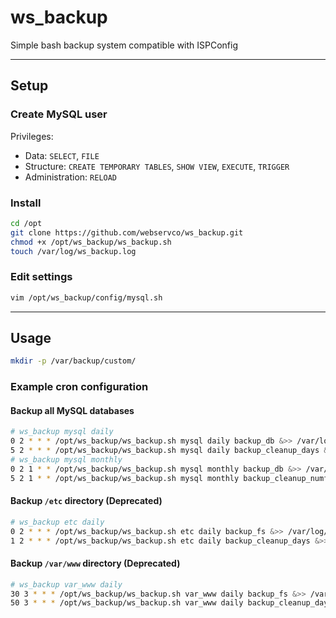 # ws_backup

Simple bash backup system compatible with ISPConfig

---

## Setup

### Create MySQL user

Privileges:
* Data: `SELECT`, `FILE`
* Structure: `CREATE TEMPORARY TABLES`, `SHOW VIEW`, `EXECUTE`, `TRIGGER`
* Administration: `RELOAD`

### Install

```sh
cd /opt
git clone https://github.com/webservco/ws_backup.git
chmod +x /opt/ws_backup/ws_backup.sh
touch /var/log/ws_backup.log
```

### Edit settings
```sh
vim /opt/ws_backup/config/mysql.sh
```

---

## Usage

```sh
mkdir -p /var/backup/custom/
```

### Example cron configuration

#### Backup all MySQL databases

```sh
# ws_backup mysql daily
0 2 * * * /opt/ws_backup/ws_backup.sh mysql daily backup_db &>> /var/log/ws_backup.log
5 2 * * * /opt/ws_backup/ws_backup.sh mysql daily backup_cleanup_days &>> /var/log/ws_backup.log
# ws_backup mysql monthly
0 2 1 * * /opt/ws_backup/ws_backup.sh mysql monthly backup_db &>> /var/log/ws_backup.log
5 2 1 * * /opt/ws_backup/ws_backup.sh mysql monthly backup_cleanup_numfiles &>> /var/log/ws_backup.log
```

#### Backup `/etc` directory (Deprecated)
```sh
# ws_backup etc daily
0 2 * * * /opt/ws_backup/ws_backup.sh etc daily backup_fs &>> /var/log/ws_backup.log
1 2 * * * /opt/ws_backup/ws_backup.sh etc daily backup_cleanup_days &>> /var/log/ws_backup.log
```

#### Backup `/var/www` directory (Deprecated)

```sh
# ws_backup var_www daily
30 3 * * * /opt/ws_backup/ws_backup.sh var_www daily backup_fs &>> /var/log/ws_backup.log
50 3 * * * /opt/ws_backup/ws_backup.sh var_www daily backup_cleanup_days &>> /var/log/ws_backup.log
```
